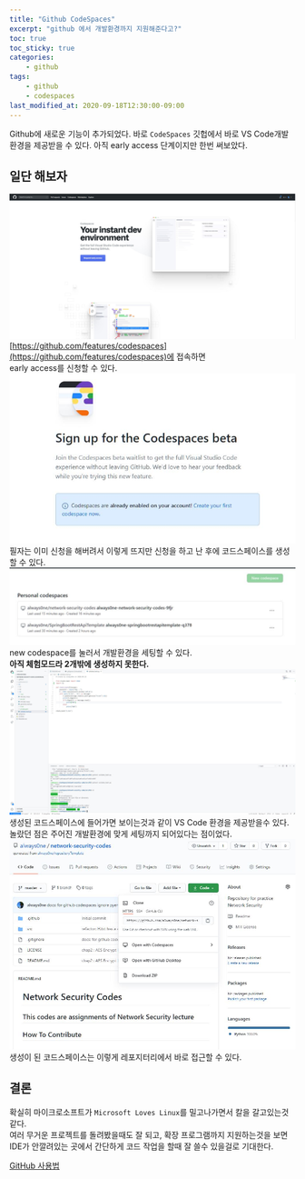 ```yaml
---
title: "Github CodeSpaces"
excerpt: "github 에서 개발환경까지 지원해준다고?"
toc: true
toc_sticky: true
categories:
    - github
tags:
    - github
    - codespaces
last_modified_at: 2020-09-18T12:30:00-09:00
---
```


Github에 새로운 기능이 추가되었다. 바로 `CodeSpaces` 깃헙에서 바로 VS Code개발환경을 제공받을 수 있다.
아직 early access 단계이지만 한번 써보았다.
## 일단 해보자
![codeSpaces](https://raw.githubusercontent.com/always0ne/always0ne.github.io/master/_posts/github/images/CodeSpaces.JPG)  
[https://github.com/features/codespaces](https://github.com/features/codespaces)에 접속하면  
early access를 신청할 수 있다.  
![codeSpaces2](https://raw.githubusercontent.com/always0ne/always0ne.github.io/master/_posts/github/images/CodeSpaces2.JPG)  
필자는 이미 신청을  해버려서 이렇게 뜨지만 신청을 하고 난 후에 코드스페이스를 생성할 수 있다.  
![codeSpaces3](https://raw.githubusercontent.com/always0ne/always0ne.github.io/master/_posts/github/images/CodeSpaces3.JPG)  
new codespace를 눌러서 개발환경을 세팅할 수 있다.  
 **아직 체험모드라 2개밖에 생성하지 못한다.**  
![codeSpaces4](https://raw.githubusercontent.com/always0ne/always0ne.github.io/master/_posts/github/images/CodeSpaces4.JPG)  
생성된 코드스페이스에 들어가면 보이는것과 같이 VS Code 환경을 제공받을수 있다. 놀랐던 점은 주어진 개발환경에 맞게 세팅까지 되어있다는 점이었다.  
![codeSpaces5](https://raw.githubusercontent.com/always0ne/always0ne.github.io/master/_posts/github/images/CodeSpaces5.JPG)  
생성이 된 코드스페이스는 이렇게 레포지터리에서 바로 접근할 수 있다.
## 결론
확실히 마이크로소프트가 `Microsoft Loves Linux`를 밀고나가면서 칼을 갈고있는것 같다.  
여러 무거운 프로젝트를 돌려봤을때도 잘 되고, 확장 프로그램까지 지원하는것을 보면 IDE가 안깔려있는 곳에서 간단하게 코드 작업을 할때 잘 쓸수 있을걸로 기대한다.

[GitHub 사용법](/categories/github/)